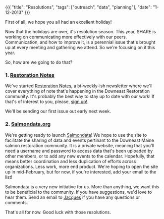 {{{ 
  "title": "Resolutions", 
  "tags": ["outreach", "data", "planning"], 
  "date": "1-12-2013" 
}}}

First of all, we hope you all had an excellent holiday!

Now that the holidays are over, it's resolution season. This year, SHARE is working on communicating more effectively with our peers. Communication, and how to improve it, is a perennial issue that's brought up at every meeting and gathering we attend. So we're focusing on it this year.

So, how are we going to do that?

### 1. [Restoration Notes](https://tinyletter.com/salmonhabitat)

We've started [Restoration Notes](https://tinyletter.com/salmonhabitat), a bi-weekly-ish newsletter where we'll cover everything of note that's happening in the Downeast Restoration community. It's probably the best way to stay up to date with our work! If that's of interest to you, please, [sign up!](https://tinyletter.com/salmonhabitat).

We'll be sending our first issue out early next week.

### 2. [Salmondata.org](http://salmondata.org)

We're getting ready to launch [Salmondata](http://salmondata.org)! We hope to use the site to facilitate the sharing of data and events pertinant to the Downeast Maine salmon restoration community. It is a private website, meaning that you'll need a username and password to access data that's been uploaded by other members, or to add any new events to the calendar. Hopefully, that means better coordination and less duplication of efforts across organizations. Less work, more end product. We're hoping to open the site up in mid-February, but for now, if you're interested, add your email to the list!

Salmondata is a very new initiative for us. More than anything, we want this to be beneficial to the community. If you have suggestions, we'd love to hear them. Send an email to [Jacques](mailto:jacquestardie@gmail.com) if you have any questions or comments.

That's all for now. Good luck with those resolutions.
